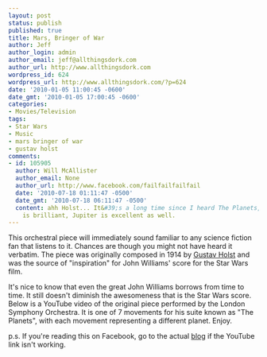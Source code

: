 ```yaml
---
layout: post
status: publish
published: true
title: Mars, Bringer of War
author: Jeff
author_login: admin
author_email: jeff@allthingsdork.com
author_url: http://www.allthingsdork.com
wordpress_id: 624
wordpress_url: http://www.allthingsdork.com/?p=624
date: '2010-01-05 11:00:45 -0600'
date_gmt: '2010-01-05 17:00:45 -0600'
categories:
- Movies/Television
tags:
- Star Wars
- Music
- mars bringer of war
- gustav holst
comments:
- id: 105905
  author: Will McAllister
  author_email: None
  author_url: http://www.facebook.com/failfailfailfail
  date: '2010-07-18 01:11:47 -0500'
  date_gmt: '2010-07-18 06:11:47 -0500'
  content: ahh Holst... It&#39;s a long time since I heard The Planets, it really
    is brilliant, Jupiter is excellent as well.
---
```

<p>This orchestral piece will immediately sound familiar to any science fiction fan that listens to it. Chances are though you might not have heard it verbatim. The piece was originally composed in 1914 by <a href="http://en.wikipedia.org/wiki/Gustav_Holst">Gustav Holst</a> and was the source of "inspiration" for John Williams' score for the Star Wars film.</p>
<p>It's nice to know that even the great John Williams borrows from time to time. It still doesn't diminish the awesomeness that is the Star Wars score. Below is a YouTube video of the original piece performed by the London Symphony Orchestra. It is one of 7 movements for his suite known as "The Planets", with each movement representing a different planet. Enjoy.</p>
<p>p.s. If you're reading this on Facebook, go to the actual <a href="http://www.allthingsdork.com/?p=624">blog</a> if the YouTube link isn't working.</p>
<p><object width="425" height="344"><param name="movie" value="http://www.youtube.com/v/L0bcRCCg01I&hl=en_US&fs=1&"></param><param name="allowFullScreen" value="true"></param><param name="allowscriptaccess" value="always"></param><embed src="http://www.youtube.com/v/L0bcRCCg01I&hl=en_US&fs=1&" type="application/x-shockwave-flash" allowscriptaccess="always" allowfullscreen="true" width="425" height="344"></embed></object></p>
